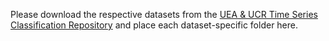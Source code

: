 Please download the respective datasets from the [UEA & UCR Time Series Classification Repository](https://www.timeseriesclassification.com/dataset.php) and place each 
dataset-specific folder here.
